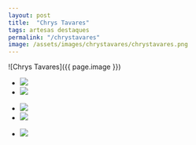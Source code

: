 ```yaml
---
layout: post
title:  "Chrys Tavares"
tags: artesas destaques
permalink: "/chrystavares"
image: /assets/images/chrystavares/chrystavares.png
---
```

![Chrys Tavares]({{ page.image }})

<div class="wrapper">
    <div class="footer-col-wrapper">
      <div class="footer-col footer-col-2">
        <ul class="contact-list">
          <li class="p-name"><img src="{{ site.url }}/assets/images/chrystavares/chrystavares1.jpg" /></li>
          <li class="p-name"><img src="{{ site.url }}/assets/images/chrystavares/chrystavares2.jpg" /></li>         
        </ul>
      </div>
      <div class="footer-col footer-col-2">
        <ul class="contact-list">          
          <li class="p-name"><img src="{{ site.url }}/assets/images/chrystavares/chrystavares3.jpg" /></li>         
          <li class="p-name"><img src="{{ site.url }}/assets/images/chrystavares/chrystavares4.jpg" /></li>         
        </ul>
      </div>
      <div class="footer-col footer-col-2">
       <ul class="contact-list">          
          <li class="p-name"><img src="{{ site.url }}/assets/images/chrystavares/chrystavares5.jpg" /></li>         
        </ul>
      </div>
    </div>
  </div>
  
